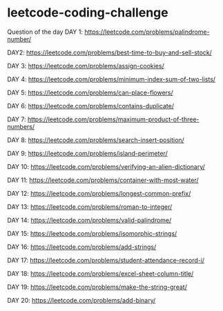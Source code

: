 # leetcode-coding-challenge

Question of the day 
 DAY 1:
 https://leetcode.com/problems/palindrome-number/
 
DAY2:
https://leetcode.com/problems/best-time-to-buy-and-sell-stock/

DAY 3:
https://leetcode.com/problems/assign-cookies/

DAY 4:
https://leetcode.com/problems/minimum-index-sum-of-two-lists/

DAY 5:
https://leetcode.com/problems/can-place-flowers/

DAY 6:
https://leetcode.com/problems/contains-duplicate/

DAY 7:
https://leetcode.com/problems/maximum-product-of-three-numbers/

DAY 8:
https://leetcode.com/problems/search-insert-position/

DAY 9:
https://leetcode.com/problems/island-perimeter/

DAY 10:
https://leetcode.com/problems/verifying-an-alien-dictionary/

DAY 11:
https://leetcode.com/problems/container-with-most-water/

DAY 12:
https://leetcode.com/problems/longest-common-prefix/

DAY 13:
https://leetcode.com/problems/roman-to-integer/

DAY 14:
https://leetcode.com/problems/valid-palindrome/

DAY 15:
https://leetcode.com/problems/isomorphic-strings/

DAY 16:
https://leetcode.com/problems/add-strings/

DAY 17:
https://leetcode.com/problems/student-attendance-record-i/

DAY 18:
https://leetcode.com/problems/excel-sheet-column-title/

DAY 19:
https://leetcode.com/problems/make-the-string-great/

DAY 20:
https://leetcode.com/problems/add-binary/

